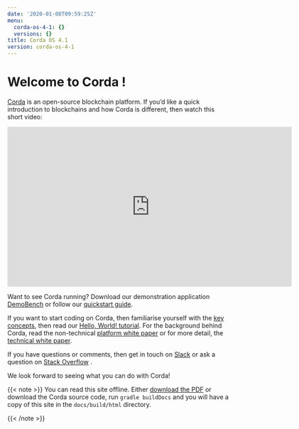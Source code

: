 ```yaml
---
date: '2020-01-08T09:59:25Z'
menu:
  corda-os-4-1: {}
  versions: {}
title: Corda OS 4.1
version: corda-os-4-1
---
```



# Welcome to Corda !

[Corda](https://www.corda.net/) is an open-source blockchain platform. If you’d like a quick introduction to blockchains and how Corda is different, then watch this short video:

<embed>
<iframe src="https://player.vimeo.com/video/205410473" width="640" height="360" frameborder="0" webkitallowfullscreen="true" mozallowfullscreen="true" allowfullscreen="true"></iframe>


</embed>

Want to see Corda running? Download our demonstration application [DemoBench](https://www.corda.net/downloads/) or
            follow our [quickstart guide](quickstart-index.md).

If you want to start coding on Corda, then familiarise yourself with the [key concepts](key-concepts.md), then read
            our [Hello, World! tutorial](hello-world-introduction.md). For the background behind Corda, read the non-technical
            [platform white paper](_static/corda-platform-whitepaper.pdf) or for more detail, the [technical white paper](_static/corda-technical-whitepaper.pdf).

If you have questions or comments, then get in touch on [Slack](https://slack.corda.net/) or ask a question on
            [Stack Overflow](https://stackoverflow.com/questions/tagged/corda) .

We look forward to seeing what you can do with Corda!


{{< note >}}
You can read this site offline. Either [download the PDF](_static/corda-developer-site.pdf) or download the Corda source code, run `gradle buildDocs` and you will have
                a copy of this site in the `docs/build/html` directory.

{{< /note >}}




